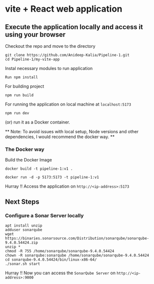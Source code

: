 # vite + React web application

## Execute the application locally and access it using your browser

Checkout the repo and move to the directory

```
git clone https://github.com/Anideep-Kalia/Pipeline-1.git
cd Pipeline-1/my-vite-app
```
Instal necessary modules to run application

```
Run npm install 
```


For building project
```
npm run build
```
For running the application on local machine at `localhost:5173`
```
npm run dev
```
(or) run it as a Docker container.

** Note: To avoid issues with local setup, Node versions and other dependencies, I would recommend the docker way. **


### The Docker way

Build the Docker Image

```
docker build -t pipeline-1:v1 .
```

```
docker run -d -p 5173:5173 -t pipeline-1:v1
```

Hurray !! Access the application on `http://<ip-address>:5173`


## Next Steps

### Configure a Sonar Server locally

```
apt install unzip
adduser sonarqube
wget https://binaries.sonarsource.com/Distribution/sonarqube/sonarqube-9.4.0.54424.zip
unzip *
chmod -R 755 /home/sonarqube/sonarqube-9.4.0.54424
chown -R sonarqube:sonarqube /home/sonarqube/sonarqube-9.4.0.54424
cd sonarqube-9.4.0.54424/bin/linux-x86-64/
./sonar.sh start
```

Hurray !! Now you can access the `SonarQube Server` on `http://<ip-address>:9000` 


